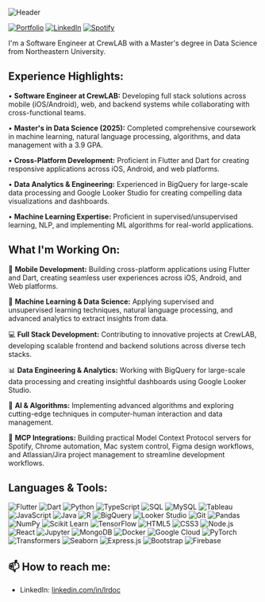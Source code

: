 ![Header](https://capsule-render.vercel.app/api?type=waving&color=gradient&customColorList=6,11,20&height=200&section=header&text=Liam%20O'Connor&fontSize=50&fontColor=fff&animation=twinkling&desc=Software%20Engineer%20at%20CrewLAB%20%7C%20Data%20Science%20Master's&descAlignY=75&descAlign=50)

[![Portfolio](https://img.shields.io/badge/Portfolio-crewlab.io-blue?style=flat&logo=google-chrome)](https://crewlab.io) [![LinkedIn](https://img.shields.io/badge/LinkedIn-Liam%20O'Connor-blue?style=flat&logo=linkedin)](https://linkedin.com/in/lrdoc) [![Spotify](https://img.shields.io/badge/Spotify-liam5665-1DB954?style=flat&logo=spotify&logoColor=white)](https://open.spotify.com/user/liam5665)

I'm a Software Engineer at CrewLAB with a Master's degree in Data Science from Northeastern University. 

## Experience Highlights:

• **Software Engineer at CrewLAB:** Developing full stack solutions across mobile (iOS/Android), web, and backend systems while collaborating with cross-functional teams.

• **Master's in Data Science (2025):** Completed comprehensive coursework in machine learning, natural language processing, algorithms, and data management with a 3.9 GPA.

• **Cross-Platform Development:** Proficient in Flutter and Dart for creating responsive applications across iOS, Android, and web platforms.

• **Data Analytics & Engineering:** Experienced in BigQuery for large-scale data processing and Google Looker Studio for creating compelling data visualizations and dashboards.

• **Machine Learning Expertise:** Proficient in supervised/unsupervised learning, NLP, and implementing ML algorithms for real-world applications.

## What I'm Working On:

📱 **Mobile Development:** Building cross-platform applications using Flutter and Dart, creating seamless user experiences across iOS, Android, and Web platforms.

🤖 **Machine Learning & Data Science:** Applying supervised and unsupervised learning techniques, natural language processing, and advanced analytics to extract insights from data.

💻 **Full Stack Development:** Contributing to innovative projects at CrewLAB, developing scalable frontend and backend solutions across diverse tech stacks.

📊 **Data Engineering & Analytics:** Working with BigQuery for large-scale data processing and creating insightful dashboards using Google Looker Studio.

🧠 **AI & Algorithms:** Implementing advanced algorithms and exploring cutting-edge techniques in computer-human interaction and data management.

🔌 **MCP Integrations:** Building practical Model Context Protocol servers for Spotify, Chrome automation, Mac system control, Figma design workflows, and Atlassian/Jira project management to streamline development workflows.

## Languages & Tools:

![Flutter](https://img.shields.io/badge/-Flutter-02569B?style=flat&logo=flutter&logoColor=white)
![Dart](https://img.shields.io/badge/-Dart-0175C2?style=flat&logo=dart&logoColor=white)
![Python](https://img.shields.io/badge/-Python-3776AB?style=flat&logo=python&logoColor=white)
![TypeScript](https://img.shields.io/badge/-TypeScript-3178C6?style=flat&logo=typescript&logoColor=white)
![SQL](https://img.shields.io/badge/-SQL-4479A1?style=flat&logo=mysql&logoColor=white)
![MySQL](https://img.shields.io/badge/-MySQL-4479A1?style=flat&logo=mysql&logoColor=white)
![Tableau](https://img.shields.io/badge/-Tableau-E97627?style=flat&logo=tableau&logoColor=white)
![JavaScript](https://img.shields.io/badge/-JavaScript-F7DF1E?style=flat&logo=javascript&logoColor=black)
![Java](https://img.shields.io/badge/-Java-007396?style=flat&logo=java&logoColor=white)
![R](https://img.shields.io/badge/-R-276DC3?style=flat&logo=r&logoColor=white)
![BigQuery](https://img.shields.io/badge/-BigQuery-4285F4?style=flat&logo=google-cloud&logoColor=white)
![Looker Studio](https://img.shields.io/badge/-Looker%20Studio-4285F4?style=flat&logo=looker&logoColor=white)
![Git](https://img.shields.io/badge/-Git-F05032?style=flat&logo=git&logoColor=white)
![Pandas](https://img.shields.io/badge/-Pandas-150458?style=flat&logo=pandas&logoColor=white)
![NumPy](https://img.shields.io/badge/-NumPy-013243?style=flat&logo=numpy&logoColor=white)
![Scikit Learn](https://img.shields.io/badge/-Scikit%20Learn-F7931E?style=flat&logo=scikit-learn&logoColor=white)
![TensorFlow](https://img.shields.io/badge/-TensorFlow-FF6F00?style=flat&logo=tensorflow&logoColor=white)
![HTML5](https://img.shields.io/badge/-HTML5-E34F26?style=flat&logo=html5&logoColor=white)
![CSS3](https://img.shields.io/badge/-CSS3-1572B6?style=flat&logo=css3&logoColor=white)
![Node.js](https://img.shields.io/badge/-Node.js-339933?style=flat&logo=node.js&logoColor=white)
![React](https://img.shields.io/badge/-React-61DAFB?style=flat&logo=react&logoColor=black)
![Jupyter](https://img.shields.io/badge/-Jupyter-F37626?style=flat&logo=jupyter&logoColor=white)
![MongoDB](https://img.shields.io/badge/-MongoDB-47A248?style=flat&logo=mongodb&logoColor=white)
![Docker](https://img.shields.io/badge/-Docker-2496ED?style=flat&logo=docker&logoColor=white)
![Google Cloud](https://img.shields.io/badge/-Google%20Cloud-4285F4?style=flat&logo=google-cloud&logoColor=white)
![PyTorch](https://img.shields.io/badge/-PyTorch-EE4C2C?style=flat&logo=pytorch&logoColor=white)
![Transformers](https://img.shields.io/badge/-🤗%20Transformers-FFD21E?style=flat&logo=huggingface&logoColor=black)
![Seaborn](https://img.shields.io/badge/-Seaborn-3776AB?style=flat&logo=python&logoColor=white)
![Express.js](https://img.shields.io/badge/-Express.js-000000?style=flat&logo=express&logoColor=white)
![Bootstrap](https://img.shields.io/badge/-Bootstrap-7952B3?style=flat&logo=bootstrap&logoColor=white)
![Firebase](https://img.shields.io/badge/-Firebase-FFCA28?style=flat&logo=firebase&logoColor=black)


## 📫 How to reach me:
- LinkedIn: [linkedin.com/in/lrdoc](https://linkedin.com/in/lrdoc)
